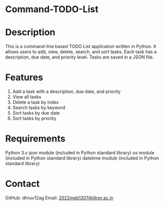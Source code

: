 # Command-TODO-List

# Description
This is a command-line based TODO List application written in Python. It allows users to add, view, delete, search, and sort tasks. Each task has a description, due date, and priority level. Tasks are saved in a JSON file.

# Features
1. Add a task with a description, due date, and priority
2. View all tasks
3. Delete a task by index
4. Search tasks by keyword
5. Sort tasks by due date
6. Sort tasks by priority

# Requirements
Python 3.x
json module (included in Python standard library)
os module (included in Python standard library)
datetime module (included in Python standard library)

# Contact
GitHub: dhruv12ag
Email: 2022meb1307@iitrpr.ac.in
